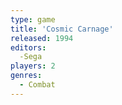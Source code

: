 ```yaml
---
type: game
title: 'Cosmic Carnage'
released: 1994
editors: 
  -Sega
players: 2
genres:
  - Combat
---
```

